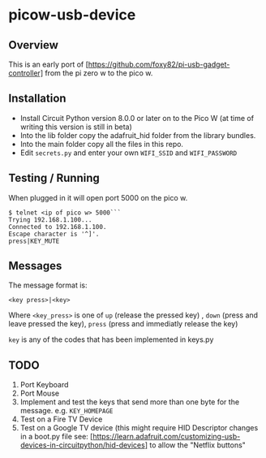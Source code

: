# picow-usb-device

## Overview

This is an early port of [https://github.com/foxy82/pi-usb-gadget-controller] from the pi zero w to the pico w.

## Installation 

* Install Circuit Python version 8.0.0 or later on to the Pico W (at time of writing this version is still in beta)
* Into the lib folder copy the adafruit_hid folder from the library bundles.
* Into the main folder copy all the files in this repo.
* Edit `secrets.py` and enter your own `WIFI_SSID` and `WIFI_PASSWORD` 

## Testing / Running

When plugged in it will open port 5000 on the pico w.

```
$ telnet <ip of pico w> 5000```
Trying 192.168.1.100...
Connected to 192.168.1.100.
Escape character is '^]'.
press|KEY_MUTE
```
## Messages

The message format is: 
```
<key press>|<key>
```
Where `<key_press>` is one of `up` (release the pressed key) , `down` (press and leave pressed the key), `press` (press and immediatly release the key)

`key` is any of the codes that has been implemented in keys.py

## TODO

1. Port Keyboard
1. Port Mouse
1. Implement and test the keys that send more than one byte for the message. e.g. `KEY_HOMEPAGE` 
1. Test on a Fire TV Device
1. Test on a Google TV device (this might require HID Descriptor changes in a boot.py file see: [https://learn.adafruit.com/customizing-usb-devices-in-circuitpython/hid-devices] to allow the "Netflix buttons"
